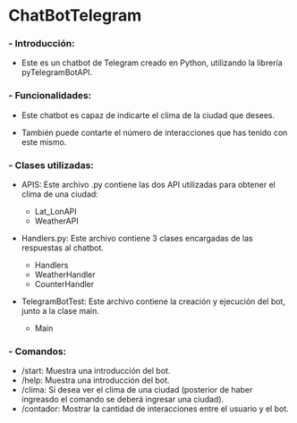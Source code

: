 # ChatBotTelegram

<h3>- Introducción: </h3>

- Este es un chatbot de Telegram creado en Python, utilizando la librería pyTelegramBotAPI.

<h3>- Funcionalidades: </h3>

- Este chatbot es capaz de indicarte el clima de la ciudad que desees.

- También puede contarte el número de interacciones que has tenido con este mismo.

<h3>- Clases utilizadas: </h3>

- APIS: Este archivo .py contiene las dos API utilizadas para obtener el clima de una ciudad:

    - Lat_LonAPI
    - WeatherAPI

- Handlers.py: Este archivo contiene 3 clases encargadas de las respuestas al chatbot.

    - Handlers
    - WeatherHandler
    - CounterHandler

- TelegramBotTest: Este archivo contiene la creación y ejecución del bot, junto a la clase main.

    - Main

<h3>- Comandos: </h3>

- /start: Muestra una introducción del bot.
- /help: Muestra una introducción del bot.
- /clima: Si desea ver el clima de una ciudad (posterior de haber ingreasdo el comando se deberá ingresar una ciudad).
- /contador: Mostrar la cantidad de interacciones entre el usuario y el bot.